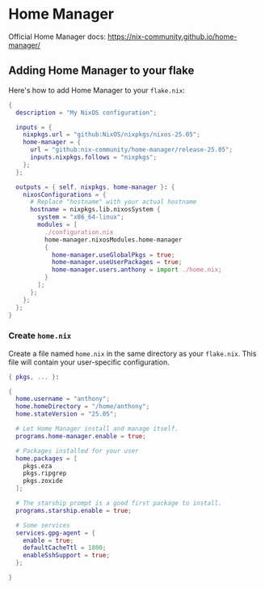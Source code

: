 # Home Manager

Official Home Manager docs: https://nix-community.github.io/home-manager/

## Adding Home Manager to your flake

Here's how to add Home Manager to your `flake.nix`:

```nix
{
  description = "My NixOS configuration";

  inputs = {
    nixpkgs.url = "github:NixOS/nixpkgs/nixos-25.05";
    home-manager = {
      url = "github:nix-community/home-manager/release-25.05";
      inputs.nixpkgs.follows = "nixpkgs";
    };
  };

  outputs = { self, nixpkgs, home-manager }: {
    nixosConfigurations = {
      # Replace "hostname" with your actual hostname
      hostname = nixpkgs.lib.nixosSystem {
        system = "x86_64-linux";
        modules = [
          ./configuration.nix
          home-manager.nixosModules.home-manager
          {
            home-manager.useGlobalPkgs = true;
            home-manager.useUserPackages = true;
            home-manager.users.anthony = import ./home.nix;
          }
        ];
      };
    };
  };
}
```

### Create `home.nix`

Create a file named `home.nix` in the same directory as your `flake.nix`. This
file will contain your user-specific configuration.

```nix
{ pkgs, ... }:

{
  home.username = "anthony";
  home.homeDirectory = "/home/anthony";
  home.stateVersion = "25.05";

  # Let Home Manager install and manage itself.
  programs.home-manager.enable = true;

  # Packages installed for your user
  home.packages = [
    pkgs.eza
    pkgs.ripgrep
    pkgs.zoxide
  ];

  # The starship prompt is a good first package to install.
  programs.starship.enable = true;

  # Some services
  services.gpg-agent = {
    enable = true;
    defaultCacheTtl = 1800;
    enableSshSupport = true;
  };

}
```
